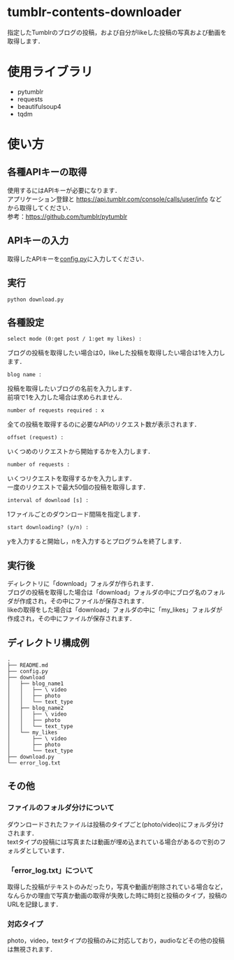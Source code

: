# tumblr-contents-downloader
指定したTumblrのブログの投稿，および自分がlikeした投稿の写真および動画を取得します．  

# 使用ライブラリ
* pytumblr
* requests
* beautifulsoup4
* tqdm

# 使い方
## 各種APIキーの取得
使用するにはAPIキーが必要になります．  
アプリケーション登録と https://api.tumblr.com/console/calls/user/info などから取得してください．  
参考：https://github.com/tumblr/pytumblr  

## APIキーの入力
取得したAPIキーを[config.py](https://github.com/temp176/tumblr-contents-downloader/blob/master/config.py)に入力してください．  

## 実行
```
python download.py
```

## 各種設定
```
select mode (0:get post / 1:get my likes) :
```
ブログの投稿を取得したい場合は0，likeした投稿を取得したい場合は1を入力します．  

```
blog name :
```
投稿を取得したいブログの名前を入力します．  
前項で1を入力した場合は求められません．  

```
number of requests required : x
```
全ての投稿を取得するのに必要なAPIのリクエスト数が表示されます．    

```
offset (request) :
```
いくつめのリクエストから開始するかを入力します．  

```
number of requests :
```
いくつリクエストを取得するかを入力します．  
一度のリクエストで最大50個の投稿を取得します．  

```
interval of download [s] :
```
1ファイルごとのダウンロード間隔を指定します．  

```
start downloading? (y/n) :
```
yを入力すると開始し，nを入力するとプログラムを終了します．

## 実行後
ディレクトリに「download」フォルダが作られます．    
ブログの投稿を取得した場合は「download」フォルダの中にブログ名のフォルダが作成され，その中にファイルが保存されます．  
likeの取得をした場合は「download」フォルダの中に「my_likes」フォルダが作成され，その中にファイルが保存されます．  

## ディレクトリ構成例
```
.  
├── README.md  
├── config.py  
├── download  
│   ├── blog_name1  
│   │   ├── \ video  
│   │   ├── photo  
│   │   └── text_type  
│   ├── blog_name2  
│   │   ├── \ video  
│   │   ├── photo  
│   │   └── text_type  
│   └── my_likes  
│       ├── \ video  
│       ├── photo  
│       └── text_type  
├── download.py  
└── error_log.txt  
```

## その他
### ファイルのフォルダ分けについて
ダウンロードされたファイルは投稿のタイプごと(photo/video)にフォルダ分けされます．  
textタイプの投稿には写真または動画が埋め込まれている場合があるので別のフォルダとしています．  

### 「error_log.txt」について
取得した投稿がテキストのみだったり，写真や動画が削除されている場合など，なんらかの理由で写真か動画の取得が失敗した時に時刻と投稿のタイプ，投稿のURLを記録します．

### 対応タイプ
photo，video，textタイプの投稿のみに対応しており，audioなどその他の投稿は無視されます．  

